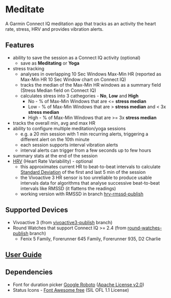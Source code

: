 # Meditate

A Garmin Connect IQ meditation app that tracks as an activity the heart rate, stress, HRV and provides vibration alerts.

## Features
- ability to save the session as a Connect IQ activity (optional)
    - save as **Meditating** or **Yoga**
- stress tracking
    - analyses in overlapping 10 Sec Windows Max-Min HR (reported as Max-Min HR 10 Sec Window chart on Connect IQ)
    - tracks the median of the Max-Min HR windows as a summary field (Stress Median field on Connect IQ)
    - calculates stress into 3 cathegories - **No**, **Low** and **High**
        - No - % of Max-Min Windows that are <= **stress median**
        - Low - % of Max-Min Windows that are > **stress median** and < 3x **stress median**
        - High - % of Max-Min Windows that are >= 3x **stress median**
- tracks the overall min, avg and max HR
- ability to configure multiple meditation/yoga sessions
    - e.g. a 20 min session with 1 min recurring alerts, triggering a different alert on the 10th minute
    - each session supports interval vibration alerts
    - interval alerts can trigger from a few seconds up to few hours
- summary stats at the end of the session
- [HRV](https://en.wikipedia.org/wiki/Heart_rate_variability) (Heart Rate Variability) - optional
    - this approximates current HR to beat-to-beat intervals to calculate [Standard Deviation](https://en.wikipedia.org/wiki/Standard_deviation) of the first and last 5 min of the session
    - the Vivoactive 3 HR sensor is too unreliable to produce usable intervals data for algorithms that analyse successive beat-to-beat intervals like RMSSD (it flattens the readings)
    - working version with RMSSD in branch [hrv-rmssd-publish](https://github.com/vtrifonov-esfiddle/Meditate/tree/hrv-rmssd-publish/)

## Supported Devices
- Vivoactive 3 (from [vivoactive3-publish](https://github.com/vtrifonov-esfiddle/Meditate/tree/vivoactive3-publish) branch)
- Round Watches that support Connect IQ >= 2.4 (from [round-watches-publish](https://github.com/vtrifonov-esfiddle/Meditate/tree/round-watches-publish) branch)
  - Fenix 5 Family, Forerunner 645 Family, Forerunner 935, D2 Charlie

## [User Guide](UserGuide.md)

## Dependencies
- Font for duration picker [Google Roboto](https://fonts.google.com/specimen/Roboto) ([Apache License v2.0](http://www.apache.org/licenses/LICENSE-2.0))
- Status Icons - [Font Awesome free](https://fontawesome.com/license) (SIL OFL 1.1 License) 
